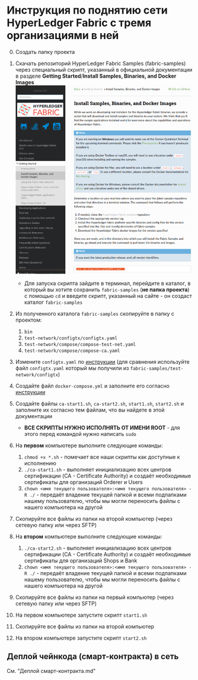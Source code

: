 # Инструкция по поднятию сети HyperLedger Fabric с тремя организациями в ней

0. Создать папку проекта

1. Скачать репозиторий HyperLedger Fabric Samples (fabric-samples) через специальный скрипт, указанный в официальной документации в разделе **Getting Started**/**Install Samples, Binaries, and Docker Images**
![Script](assets/screenshot-script.png)
    * Для запуска скрипта зайдите в терминал, перейдите в каталог, в который вы хотите сохранить `fabric-samples` (**не папка проекта**) с помощью `cd` и введите скрипт, указанный на сайте - он создаст каталог `fabric-samples`

2. Из полученного каталога `fabric-samples` скопируйте в папку с проектом:
    1. `bin`
    2. `test-network/configtx/configtx.yaml`
    3. `test-network/compose/compose-test-net.yaml`
    4. `test-network/compose/compose-ca.yaml`

3. Измените `configtx.yaml` по [инструкции](configtx.yaml) (для сравнения используйте файл `configtx.yaml` который мы получили из `fabric-samples/test-network/configtx`)

4. Создайте файл `docker-compose.yml` и заполните его согласно [инструкции](docker-compose.yml)

5. Создайте файлы `ca-start1.sh`, `ca-start2.sh`, `start1.sh`, `start2.sh` и заполните их согласно тем файлам, что вы найдете в этой документации
   * **ВСЕ СКРИПТЫ НУЖНО ИСПОЛНЯТЬ ОТ ИМЕНИ ROOT** - для этого перед командой нужно написать `sudo`

6. На **первом** компьютере выполните следующие команды:
   1. `chmod +x *.sh` - помечает все наши скрипты как доступные к исполнению
   2. `./ca-start1.sh` - выполняет инициализацию всех центров сертификации (CA - Certificate Authority) и создаёт необходимые сертификаты для организаций Orderer и Users
   3. `chown <имя текущего пользователя>:<имя текущего пользователя> -R ./` - передаёт владение текущей папкой и всеми подпапками нашему пользователю, чтобы мы могли переносить файлы с нашего компьютера на другой

7. Скопируйте все файлы из папки на второй компьютер (через сетевую папку или через SFTP)

8. На **втором** компьютере выполните следующие команды:
   1. `./ca-start2.sh` - выполняет инициализацию всех центров сертификации (CA - Certificate Authority) и создаёт необходимые сертификаты для организаций Shops и Bank
   2. `chown <имя текущего пользователя>:<имя текущего пользователя> -R ./` - передаёт владение текущей папкой и всеми подпапками нашему пользователю, чтобы мы могли переносить файлы с нашего компьютера на другой

9. Скопируйте все файлы из папки на первый компьютер (через сетевую папку или через SFTP)

10. На первом компьютере запустите скрипт `start1.sh`

11. Скопируйте все файлы из папки на второй компьютер

12. На втором компьютере запустите скрипт `start2.sh`

## Деплой чейнкода (смарт-контракта) в сеть

См. "Деплой смарт-контракта.md"
